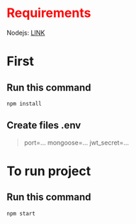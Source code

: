 # <font color="red">Requirements</font>
Nodejs: [LINK](https://nodejs.org/en/download/source-code)<br />
# First
## Run this command
    npm install
## Create files .env
> port=...
> mongoose=...
> jwt_secret=...
# To run project
## Run this command
    npm start
